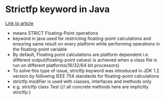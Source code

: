 # Strictfp keyword in Java
[Link to article](https://www.geeksforgeeks.org/strictfp-keyword-java/)  
* means STRICT Floating-Point operations
* keyword in java used for restricting floating-point calculations and ensuring same result on every platform while performing operations in the floating-point variable
* By default, Floating point calculations are platform dependent i.e. different output(floating-point values) is achieved when a class file is run on different platforms(16/32/64 bit processors)
* To solve this type of issue, strictfp keyword was introduced in JDK 1.2 version by following IEEE 754 standards for floating-point calculations
* strictfp modifier is used with classes, interfaces and methods only
* e.g. strictfp class Test {// all concrete methods here are implicitly strictfp.}